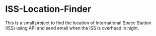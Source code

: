# ISS-Location-Finder
This is a small project to find the location of International Space Station (ISS) using API and send email when the ISS is overhead in night.
